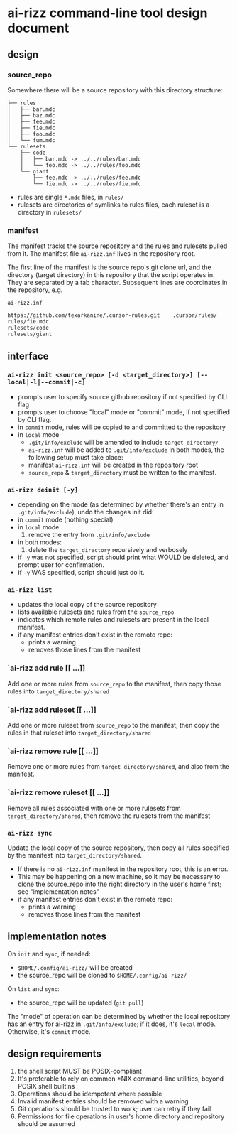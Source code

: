 # ai-rizz command-line tool design document

## design

### source_repo

Somewhere there will be a source repository with this directory structure:

```
├── rules
│   ├── bar.mdc
│   ├── baz.mdc
│   ├── fee.mdc
│   ├── fie.mdc
│   ├── foo.mdc
│   └── fum.mdc
└── rulesets
    ├── code
    │   ├── bar.mdc -> ../../rules/bar.mdc
    │   └── foo.mdc -> ../../rules/foo.mdc
    └── giant
        ├── fee.mdc -> ../../rules/fee.mdc
        └── fie.mdc -> ../../rules/fie.mdc
```

* rules are single `*.mdc` files, in `rules/`
* rulesets are directories of symlinks to rules files, each ruleset is a directory in `rulesets/`

### manifest

The manifest tracks the source repository and the rules and rulesets pulled from it.
The manifest file `ai-rizz.inf` lives in the repository root.

The first line of the manifest is the source repo's git clone url, and the directory (target directory) in this repository that the script operates in. They are separated by a tab character.
Subsequent lines are coordinates in the repository, e.g.

`ai-rizz.inf`

```
https://github.com/texarkanine/.cursor-rules.git	.cursor/rules/
rules/fie.mdc
rulesets/code
rulesets/giant
```

## interface

### `ai-rizz init <source_repo> [-d <target_directory>] [--local|-l|--commit|-c]`

* prompts user to specify source github repository if not specified by CLI flag
* prompts user to choose "local" mode or "commit" mode, if not specified by CLI flag.
* in `commit` mode, rules will be copied to and committed to the repository
* in `local` mode
    * `.git/info/exclude` will be amended to include `target_directory/`
    * `ai-rizz.inf` will be added to `.git/info/exclude`
In both modes, the following setup must take place:
    * manifest `ai-rizz.inf` will be created in the repository root
    * `source_repo` & `target_directory` must be written to the manifest.

### `ai-rizz deinit [-y]`

* depending on the mode (as determined by whether there's an entry in `.git/info/exclude`), undo the changes init did:
* in `commit` mode
    (nothing special)
* in `local` mode
    1. remove the entry from `.git/info/exclude`
* in both modes:
    1. delete the `target_directory` recursively and verbosely
* if `-y` was not specified, script should print what WOULD be deleted, and prompt user for confirmation.
* if `-y` WAS specified, script should just do it.

### `ai-rizz list`

* updates the local copy of the source repository
* lists available rulesets and rules from the `source_repo`
* indicates which remote rules and rulesets are present in the local manifest.
* if any manifest entries don't exist in the remote repo:
    * prints a warning
    * removes those lines from the manifest

### `ai-rizz add rule <rules> [<rule>[ <rule> ...]]

Add one or more rules from `source_repo` to the manifest, then copy those rules into `target_directory/shared`

### `ai-rizz add ruleset <ruleset> [<ruleset>[ <ruleset> ...]]

Add one or more ruleset from `source_repo` to the manifest, then copy the rules in that ruleset into `target_directory/shared`

### `ai-rizz remove rule <rules> [<rule>[ <rule> ...]]

Remove one or more rules from `target_directory/shared`, and also from the manifest.

### `ai-rizz remove ruleset <ruleset> [<ruleset>[ <ruleset> ...]]

Remove all rules associated with one or more rulesets from `target_directory/shared`, then remove the rulesets from the manifest

### `ai-rizz sync`

Update the local copy of the source repository, then copy all rules specified by the manifest into `target_directory/shared`.

* If there is no `ai-rizz.inf` manifest in the repository root, this is an error.
* This may be happening on a new machine, so it may be necessary to clone the source_repo into the right directory in the user's home first; see "implementation notes"
* if any manifest entries don't exist in the remote repo:
    * prints a warning
    * removes those lines from the manifest

## implementation notes

On `init` and `sync`, if needed:
* `$HOME/.config/ai-rizz/` will be created
* the source_repo will be cloned to `$HOME/.config/ai-rizz/`

On `list` and `sync`:
* the source_repo will be updated (`git pull`)

The "mode" of operation can be determined by whether the local repository has an entry for ai-rizz in `.git/info/exclude`; if it does, it's `local` mode. Otherwise, it's `commit` mode.

## design requirements

1. the shell script MUST be POSIX-compliant
2. It's preferable to rely on common *NIX command-line utilities, beyond POSIX shell builtins
3. Operations should be idempotent where possible
4. Invalid manifest entries should be removed with a warning
5. Git operations should be trusted to work; user can retry if they fail
6. Permissions for file operations in user's home directory and repository should be assumed
